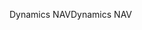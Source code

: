 <span data-ttu-id="8e123-101">Dynamics NAV</span><span class="sxs-lookup"><span data-stu-id="8e123-101">Dynamics NAV</span></span>